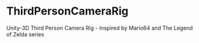 ThirdPersonCameraRig
====================

Unity-3D Third Person Camera Rig - Inspired by Mario64 and The Legend of Zelda series
